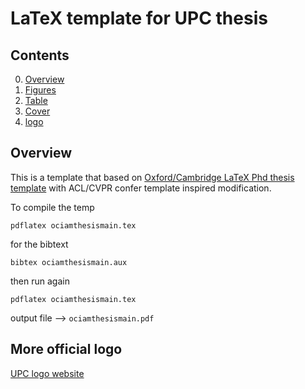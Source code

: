 # LaTeX template for UPC thesis 



##  Contents
0. [Overview](#Overview)
3. [Figures](https://github.com/sabirdvd/LaTeX-template-for-UPC-thesis-/tree/main/Figure)
4. [Table](https://github.com/sabirdvd/LaTeX-template-for-UPC-thesis-/tree/main/Table)
5. [Cover](https://github.com/sabirdvd/LaTeX-template-for-UPC-thesis-/tree/main/Cover)
6. [logo](More#official#logo)


## Overview 
This is a template that based on [Oxford/Cambridge LaTeX Phd thesis template](https://github.com/mcmanigle/OxThesis) with ACL/CVPR confer template inspired modification.

To compile the temp 
```
pdflatex ociamthesismain.tex 
```
for the bibtext

```
bibtex ociamthesismain.aux
``` 
then run again 

```
pdflatex ociamthesismain.tex 
```

output file  --> ``ociamthesismain.pdf``

## More official logo  
[UPC logo website](https://www.upc.edu/comunicacio/ca/identitat/principis-de-la-normativa-grafica)
